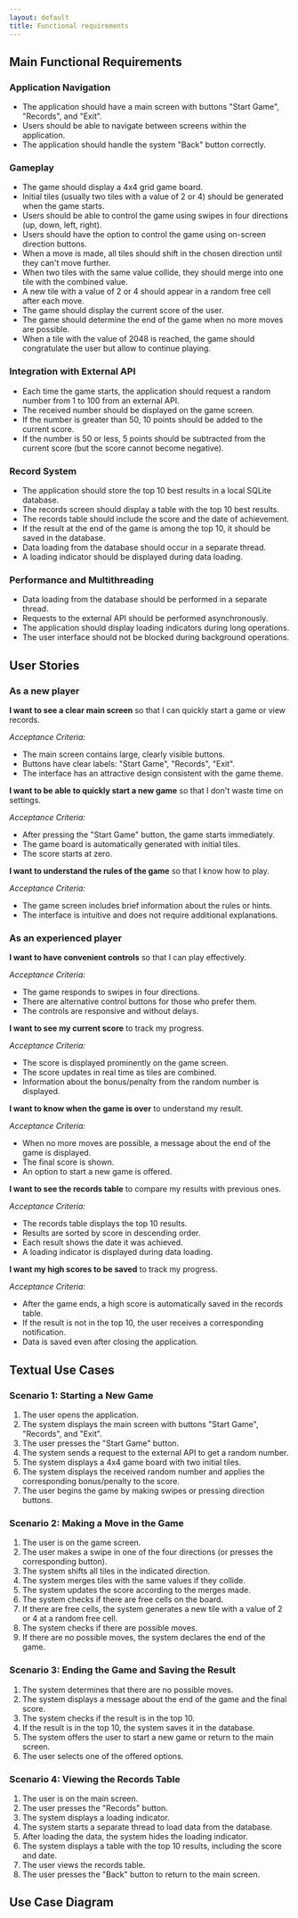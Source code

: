 ```yaml
---
layout: default
title: Functional requirements
---
```


## Main Functional Requirements

### Application Navigation
- The application should have a main screen with buttons "Start Game", "Records", and "Exit".
- Users should be able to navigate between screens within the application.
- The application should handle the system "Back" button correctly.

### Gameplay
- The game should display a 4x4 grid game board.
- Initial tiles (usually two tiles with a value of 2 or 4) should be generated when the game starts.
- Users should be able to control the game using swipes in four directions (up, down, left, right).
- Users should have the option to control the game using on-screen direction buttons.
- When a move is made, all tiles should shift in the chosen direction until they can't move further.
- When two tiles with the same value collide, they should merge into one tile with the combined value.
- A new tile with a value of 2 or 4 should appear in a random free cell after each move.
- The game should display the current score of the user.
- The game should determine the end of the game when no more moves are possible.
- When a tile with the value of 2048 is reached, the game should congratulate the user but allow to continue playing.

### Integration with External API
- Each time the game starts, the application should request a random number from 1 to 100 from an external API.
- The received number should be displayed on the game screen.
- If the number is greater than 50, 10 points should be added to the current score.
- If the number is 50 or less, 5 points should be subtracted from the current score (but the score cannot become negative).

### Record System
- The application should store the top 10 best results in a local SQLite database.
- The records screen should display a table with the top 10 best results.
- The records table should include the score and the date of achievement.
- If the result at the end of the game is among the top 10, it should be saved in the database.
- Data loading from the database should occur in a separate thread.
- A loading indicator should be displayed during data loading.

### Performance and Multithreading
- Data loading from the database should be performed in a separate thread.
- Requests to the external API should be performed asynchronously.
- The application should display loading indicators during long operations.
- The user interface should not be blocked during background operations.

## User Stories

### As a new player

**I want to see a clear main screen** so that I can quickly start a game or view records.

_Acceptance Criteria:_
- The main screen contains large, clearly visible buttons.
- Buttons have clear labels: "Start Game", "Records", "Exit".
- The interface has an attractive design consistent with the game theme.

**I want to be able to quickly start a new game** so that I don't waste time on settings.

_Acceptance Criteria:_
- After pressing the "Start Game" button, the game starts immediately.
- The game board is automatically generated with initial tiles.
- The score starts at zero.

**I want to understand the rules of the game** so that I know how to play.

_Acceptance Criteria:_
- The game screen includes brief information about the rules or hints.
- The interface is intuitive and does not require additional explanations.

### As an experienced player

**I want to have convenient controls** so that I can play effectively.

_Acceptance Criteria:_
- The game responds to swipes in four directions.
- There are alternative control buttons for those who prefer them.
- The controls are responsive and without delays.

**I want to see my current score** to track my progress.

_Acceptance Criteria:_
- The score is displayed prominently on the game screen.
- The score updates in real time as tiles are combined.
- Information about the bonus/penalty from the random number is displayed.

**I want to know when the game is over** to understand my result.

_Acceptance Criteria:_
- When no more moves are possible, a message about the end of the game is displayed.
- The final score is shown.
- An option to start a new game is offered.

**I want to see the records table** to compare my results with previous ones.

_Acceptance Criteria:_
- The records table displays the top 10 results.
- Results are sorted by score in descending order.
- Each result shows the date it was achieved.
- A loading indicator is displayed during data loading.

**I want my high scores to be saved** to track my progress.

_Acceptance Criteria:_
- After the game ends, a high score is automatically saved in the records table.
- If the result is not in the top 10, the user receives a corresponding notification.
- Data is saved even after closing the application.

## Textual Use Cases

### Scenario 1: Starting a New Game
1. The user opens the application.
2. The system displays the main screen with buttons "Start Game", "Records", and "Exit".
3. The user presses the "Start Game" button.
4. The system sends a request to the external API to get a random number.
5. The system displays a 4x4 game board with two initial tiles.
6. The system displays the received random number and applies the corresponding bonus/penalty to the score.
7. The user begins the game by making swipes or pressing direction buttons.

### Scenario 2: Making a Move in the Game
1. The user is on the game screen.
2. The user makes a swipe in one of the four directions (or presses the corresponding button).
3. The system shifts all tiles in the indicated direction.
4. The system merges tiles with the same values if they collide.
5. The system updates the score according to the merges made.
6. The system checks if there are free cells on the board.
7. If there are free cells, the system generates a new tile with a value of 2 or 4 at a random free cell.
8. The system checks if there are possible moves.
9. If there are no possible moves, the system declares the end of the game.

### Scenario 3: Ending the Game and Saving the Result
1. The system determines that there are no possible moves.
2. The system displays a message about the end of the game and the final score.
3. The system checks if the result is in the top 10.
4. If the result is in the top 10, the system saves it in the database.
5. The system offers the user to start a new game or return to the main screen.
6. The user selects one of the offered options.

### Scenario 4: Viewing the Records Table
1. The user is on the main screen.
2. The user presses the "Records" button.
3. The system displays a loading indicator.
4. The system starts a separate thread to load data from the database.
5. After loading the data, the system hides the loading indicator.
6. The system displays a table with the top 10 results, including the score and date.
7. The user views the records table.
8. The user presses the "Back" button to return to the main screen.

## Use Case Diagram
